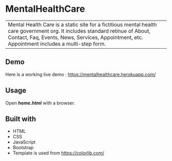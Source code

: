 # MentalHealthCare
<table>
<tr>
<td>
  Mental Health Care is a static site for a fictitious mental health care government org. It includes standard retinue of About, Contact, Faq, Events, News, Services, Appointment, etc. Appointment includes a multi-step form.
</td>
</tr>
</table>

## Demo

Here is a working live demo :  https://mentalhealthcare.herokuapp.com/

## Usage

Open ***home.html*** with a browser.

## Built with 

- HTML
- CSS
- JavaScript
- Bootstrap
- Template is used from https://colorlib.com/